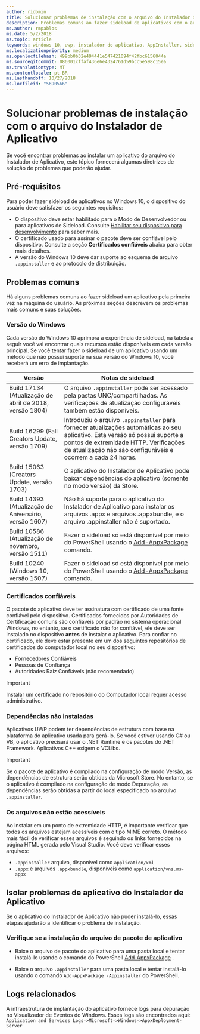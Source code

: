 ```yaml
---
author: ridomin
title: Solucionar problemas de instalação com o arquivo do Instalador de Aplicativo
description: Problemas comuns ao fazer sideload de aplicativos com o arquivo do Instalador de Aplicativo.
ms.author: rmpablos
ms.date: 5/2/2018
ms.topic: article
keywords: windows 10, uwp, instalador do aplicativo, AppInstaller, sideload
ms.localizationpriority: medium
ms.openlocfilehash: 499bb0b32e494441e547421094f42fbc6156044a
ms.sourcegitcommit: 086001cffaf436e6e4324761d59bcc5e598c15ea
ms.translationtype: MT
ms.contentlocale: pt-BR
ms.lasthandoff: 10/27/2018
ms.locfileid: "5690566"
---
```

# <a name="troubleshoot-installation-issues-with-the-app-installer-file"></a>Solucionar problemas de instalação com o arquivo do Instalador de Aplicativo

Se você encontrar problemas ao instalar um aplicativo do arquivo do Instalador de Aplicativo, este tópico fornecerá algumas diretrizes de solução de problemas que poderão ajudar.

## <a name="prerequisites"></a>Pré-requisitos

Para poder fazer sideload de aplicativos no Windows 10, o dispositivo do usuário deve satisfazer os seguintes requisitos:

- O dispositivo deve estar habilitado para o Modo de Desenvolvedor ou para aplicativos de Sideload. Consulte [Habilitar seu dispositivo para desenvolvimento](https://docs.microsoft.com/windows/uwp/get-started/enable-your-device-for-development) para saber mais.
- O certificado usado para assinar o pacote deve ser confiável pelo dispositivo. Consulte a seção **Certificados confiáveis** abaixo para obter mais detalhes.
- A versão do Windows 10 deve dar suporte ao esquema de arquivo `.appinstaller` e ao protocolo de distribuição.

## <a name="common-issues"></a>Problemas comuns

Há alguns problemas comuns ao fazer sideload um aplicativo pela primeira vez na máquina do usuário. As próximas seções descrevem os problemas mais comuns e suas soluções.

### <a name="windows-version"></a>Versão do Windows

Cada versão do Windows 10 aprimora a experiência de sideload, na tabela a seguir você vai encontrar quais recursos estão disponíveis em cada versão principal. Se você tentar fazer o sideload de um aplicativo usando um método que não possui suporte na sua versão do Windows 10, você receberá um erro de implantação.

| Versão | Notas de sideload |
|---------|----------------|
| Build 17134 (Atualização de abril de 2018, versão 1804)    | O arquivo `.appinstaller` pode ser acessado pela pastas UNC/compartilhadas. As verificações de atualização configuráveis também estão disponíveis. |
| Build 16299 (Fall Creators Update, versão 1709) | Introduziu o arquivo `.appinstaller` para fornecer atualizações automáticas ao seu aplicativo. Esta versão só possui suporte a pontos de extremidade HTTP. Verificações de atualização não são configuráveis e ocorrem a cada 24 horas. |
| Build 15063 (Creators Update, versão 1703)      | O aplicativo do Instalador de Aplicativo pode baixar dependências do aplicativo (somente no modo versão) da Store. |
| Build 14393 (Atualização de Aniversário, versão 1607)   | Não há suporte para o aplicativo do Instalador de Aplicativo para instalar os arquivos .appx e arquivos .appxbundle, e o arquivo .appinstaller não é suportado. |
| Build 10586 (Atualização de novembro, versão 1511)      | Fazer o sideload só está disponível por meio do PowerShell usando o [Add-AppxPackage](https://docs.microsoft.com/powershell/module/appx/add-appxpackage?view=win10-ps) comando. |
| Build 10240 (Windows 10, versão 1507)           | Fazer o sideload só está disponível por meio do PowerShell usando o [Add-AppxPackage](https://docs.microsoft.com/powershell/module/appx/add-appxpackage?view=win10-ps) comando. |

### <a name="trusted-certificates"></a>Certificados confiáveis

O pacote do aplicativo deve ter assinatura com certificado de uma fonte confiável pelo dispositivo. Certificados fornecidos por Autoridades de Certificação comuns são confiáveis por padrão no sistema operacional Windows, no entanto, se o certificado não for confiável, ele deve ser instalado no dispositivo **antes** de instalar o aplicativo. Para confiar no certificado, ele deve estar presente em um dos seguintes repositórios de certificados do computador local no seu dispositivo:

- Fornecedores Confiáveis
- Pessoas de Confiança
- Autoridades Raiz Confiáveis (não recomendado)

 >[!IMPORTANT]
 > Instalar um certificado no repositório do Computador local requer acesso administrativo.

### <a name="dependencies-not-installed"></a>Dependências não instaladas 

Aplicativos UWP podem ter dependências de estrutura com base na plataforma do aplicativo usada para gerá-lo. Se você estiver usando C# ou VB, o aplicativo precisará usar o .NET Runtime e os pacotes do .NET Framework. Aplicativos C++ exigem o VCLibs.

>[!IMPORTANT] 
> Se o pacote de aplicativo é compilado na configuração de modo Versão, as dependências de estrutura serão obtidas da Microsoft Store. No entanto, se o aplicativo é compilado na configuração de modo Depuração, as dependências serão obtidas a partir do local especificado no arquivo `.appinstaller`.

### <a name="files-not-accessible"></a>Os arquivos não estão acessíveis

Ao instalar em um ponto de extremidade HTTP, é importante verificar que todos os arquivos estejam acessíveis com o tipo MIME correto. O método mais fácil de verificar esses arquivos é seguindo os links fornecidos na página HTML gerada pelo Visual Studio. Você deve verificar esses arquivos:

- `.appinstaller` arquivo, disponível como `application/xml`
- `.appx` e arquivos `.appxbundle`, disponíveis como `application/vns.ms-appx`

## <a name="isolate-app-installer-app-issues"></a>Isolar problemas de aplicativo do Instalador de Aplicativo

Se o aplicativo do Instalador de Aplicativo não puder instalá-lo, essas etapas ajudarão a identificar o problema de instalação.

### <a name="verify-app-package-file-installation"></a>Verifique se a instalação do arquivo de pacote de aplicativo

- Baixe o arquivo de pacote do aplicativo para uma pasta local e tentar instalá-lo usando o comando do PowerShell [Add-AppxPackage](https://docs.microsoft.com/powershell/module/appx/add-appxpackage?view=win10-ps) .

- Baixe o arquivo `.appinstaller` para uma pasta local e tentar instalá-lo usando o comando `Add-AppxPackage -Appinstaller` do PowerShell.

## <a name="related-logs"></a>Logs relacionados

A infraestrutura de implantação do aplicativo fornece logs para depuração no Visualizador de Eventos do Windows. Esses logs são encontrados aqui: `Application and Services Logs->Microsoft->Windows->AppxDeployment-Server`



